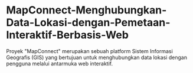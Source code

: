 # MapConnect-Menghubungkan-Data-Lokasi-dengan-Pemetaan-Interaktif-Berbasis-Web
Proyek "MapConnect" merupakan sebuah platform Sistem Informasi Geografis (GIS) yang bertujuan untuk menghubungkan data lokasi dengan pengguna melalui antarmuka web interaktif.
